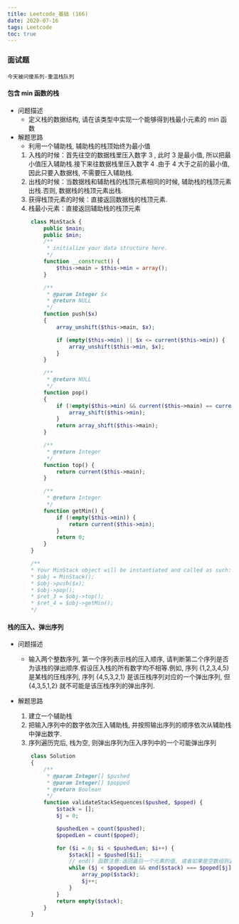 ```yaml
---
title: Leetcode_基础 (166)
date: 2020-07-16
tags: Leetcode
toc: true
---
```


### 面试题
    今天被问傻系列-重温栈队列

<!-- more -->

#### 包含 min 函数的栈
- 问题描述
    * 定义栈的数据结构, 请在该类型中实现一个能够得到栈最小元素的 min 函数
- 解题思路 
    * 利用一个辅助栈, 辅助栈的栈顶始终为最小值
    1. 入栈的时候：首先往空的数据栈里压入数字 3 , 此时 3 是最小值, 所以把最小值压入辅助栈.接下来往数据栈里压入数字 4 .由于 4 大于之前的最小值, 因此只要入数据栈, 不需要压入辅助栈.
    2. 出栈的时候：当数据栈和辅助栈的栈顶元素相同的时候, 辅助栈的栈顶元素出栈.否则, 数据栈的栈顶元素出栈.
    3. 获得栈顶元素的时候：直接返回数据栈的栈顶元素.
    4. 栈最小元素：直接返回辅助栈的栈顶元素
    ```php
        class MinStack {
            public $main;
            public $min;
            /**
             * initialize your data structure here.
             */
            function __construct() {
                $this->main = $this->min = array();
            }

            /**
             * @param Integer $x
             * @return NULL
             */
            function push($x) 
            {
                array_unshift($this->main, $x);

                if (empty($this->min) || $x <= current($this->min)) {
                    array_unshift($this->min, $x);
                }
            }

            /**
             * @return NULL
             */
            function pop() 
            {
                if (!empty($this->min) && current($this->main) == current($this->min)) {
                    array_shift($this->min);
                }
                return array_shift($this->main);
            }

            /**
             * @return Integer
             */
            function top() {
                return current($this->main);
            }

            /**
             * @return Integer
             */
            function getMin() {
                if (!empty($this->min)) {
                    return current($this->min);
                }
                return 0;
            }
        }

        /**
        * Your MinStack object will be instantiated and called as such:
        * $obj = MinStack();
        * $obj->push($x);
        * $obj->pop();
        * $ret_3 = $obj->top();
        * $ret_4 = $obj->getMin();
        */
    ```

#### 栈的压入、弹出序列
- 问题描述
    * 输入两个整数序列, 第一个序列表示栈的压入顺序, 请判断第二个序列是否为该栈的弹出顺序.假设压入栈的所有数字均不相等.例如, 序列 {1,2,3,4,5} 是某栈的压栈序列, 序列 {4,5,3,2,1} 是该压栈序列对应的一个弹出序列, 但 {4,3,5,1,2} 就不可能是该压栈序列的弹出序列.
- 解题思路
    1. 建立一个辅助栈
    2. 把输入序列中的数字依次压入辅助栈, 并按照输出序列的顺序依次从辅助栈中弹出数字.
    3. 序列遍历完后, 栈为空, 则弹出序列为压入序列中的一个可能弹出序列

    ```php
        class Solution 
        {
            /**
             * @param Integer[] $pushed
             * @param Integer[] $popped
             * @return Boolean
             */
            function validateStackSequences($pushed, $poped) {
                $stack = [];
                $j = 0;

                $pushedLen = count($pushed);
                $popedLen = count($poped);

                for ($i = 0; $i < $pushedLen; $i++) {
                    $stack[] = $pushed[$i];
                    // end() 函数注意:返回最后一个元素的值, 或者如果是空数组则返回 FALSE.
                    while ($j < $popedLen && end($stack) === $poped[$j]) {
                        array_pop($stack);
                        $j++;
                    }
                }
                return empty($stack);
            }
        }
    ``` 

